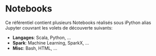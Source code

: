 # Notebooks
Ce référentiel contient plusieurs Notebooks réalisés sous iPython alias Jupyter couvrant les volets de découverte suivants:
* **Langages**: Scala, Python, ...
* **Spark**: Machine Learning, SparkX, ...
* **Misc**: Bash, HTML, ...
